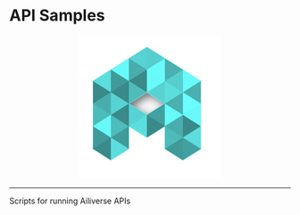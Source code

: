 # API Samples

<p align="center">
  <img src="assets/logo.png" width="256" height="256" />
</p>

--------------------------------------------------------------------

Scripts for running Ailiverse APIs
